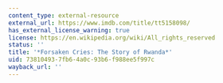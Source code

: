 ```yaml
---
content_type: external-resource
external_url: https://www.imdb.com/title/tt5158098/
has_external_license_warning: true
license: https://en.wikipedia.org/wiki/All_rights_reserved
status: ''
title: '*Forsaken Cries: The Story of Rwanda*'
uid: 73810493-7fb6-4a0c-93b6-f988ee5f997c
wayback_url: ''
---
```

